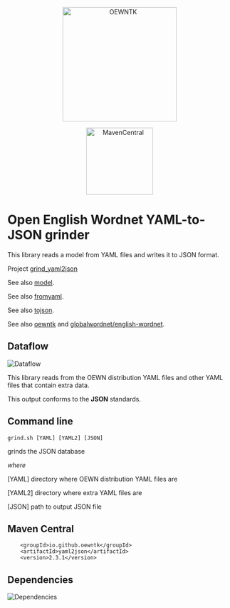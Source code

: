 <p align="center">
<img width="256" height="256" src="images/oewntk.png" alt="OEWNTK">
</p>
<p align="center">
<img width="150" src="images/mavencentral.png" alt="MavenCentral">
</p>

# Open English Wordnet YAML-to-JSON grinder

This library reads a model from YAML files and writes it to JSON format.

Project [grind_yaml2json](https://github.com/oewntk/grind_yaml2json)

See also [model](https://github.com/oewntk/model/blob/master/README.md).

See also [fromyaml](https://github.com/oewntk/fromyaml/blob/master/README.md).

See also [tojson](https://github.com/oewntk/tojson/blob/master/README.md).

See also [oewntk](https://github.com/oewntk)
and [globalwordnet/english-wordnet](https://github.com/globalwordnet/english-wordnet).

## Dataflow

![Dataflow](images/dataflow_yaml2json.png  "Dataflow")

This library reads from the OEWN distribution YAML files and other YAML files that contain extra data.

This output conforms to the **JSON** standards.

## Command line

`grind.sh [YAML] [YAML2] [JSON]`

grinds the JSON database

*where*

[YAML] directory where OEWN distribution YAML files are

[YAML2] directory where extra YAML files are

[JSON] path to output JSON file

## Maven Central

		<groupId>io.github.oewntk</groupId>
		<artifactId>yaml2json</artifactId>
		<version>2.3.1</version>

## Dependencies

![Dependencies](images/grind-yaml2json.png  "Dataflow")
